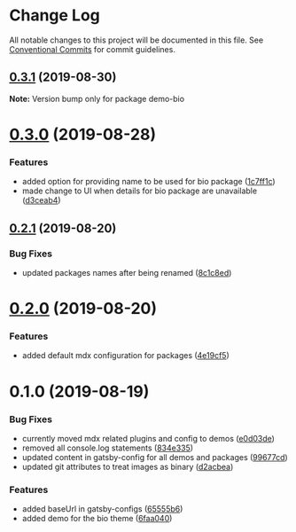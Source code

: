 # Change Log

All notable changes to this project will be documented in this file.
See [Conventional Commits](https://conventionalcommits.org) for commit guidelines.

## [0.3.1](https://github.com/sonapraneeth-a/gatsby-dev-themes/compare/demo-bio@0.3.0...demo-bio@0.3.1) (2019-08-30)

**Note:** Version bump only for package demo-bio

# [0.3.0](https://github.com/sonapraneeth-a/gatsby-dev-themes/compare/demo-bio@0.2.1...demo-bio@0.3.0) (2019-08-28)

### Features

- added option for providing name to be used for bio package ([1c7ff1c](https://github.com/sonapraneeth-a/gatsby-dev-themes/commit/1c7ff1c))
- made change to UI when details for bio package are unavailable ([d3ceab4](https://github.com/sonapraneeth-a/gatsby-dev-themes/commit/d3ceab4))

## [0.2.1](https://github.com/sonapraneeth-a/gatsby-dev-themes/compare/demo-bio@0.2.0...demo-bio@0.2.1) (2019-08-20)

### Bug Fixes

- updated packages names after being renamed ([8c1c8ed](https://github.com/sonapraneeth-a/gatsby-dev-themes/commit/8c1c8ed))

# [0.2.0](https://github.com/sonapraneeth-a/gatsby-dev-themes/compare/demo-bio@0.1.0...demo-bio@0.2.0) (2019-08-20)

### Features

- added default mdx configuration for packages ([4e19cf5](https://github.com/sonapraneeth-a/gatsby-dev-themes/commit/4e19cf5))

# 0.1.0 (2019-08-19)

### Bug Fixes

- currently moved mdx related plugins and config to demos ([e0d03de](https://github.com/sonapraneeth-a/gatsby-dev-themes/commit/e0d03de))
- removed all console.log statements ([834e335](https://github.com/sonapraneeth-a/gatsby-dev-themes/commit/834e335))
- updated content in gatsby-config for all demos and packages ([99677cd](https://github.com/sonapraneeth-a/gatsby-dev-themes/commit/99677cd))
- updated git attributes to treat images as binary ([d2acbea](https://github.com/sonapraneeth-a/gatsby-dev-themes/commit/d2acbea))

### Features

- added baseUrl in gatsby-configs ([65555b6](https://github.com/sonapraneeth-a/gatsby-dev-themes/commit/65555b6))
- added demo for the bio theme ([6faa040](https://github.com/sonapraneeth-a/gatsby-dev-themes/commit/6faa040))

